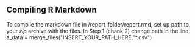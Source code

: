 ## Compiling R Markdown

To compile the markdown file in /report_folder/report.rmd, set up path to your *zip* archive with the files. In Step 1 (chank 2) change path in the line a_data = merge_files("INSERT_YOUR_PATH_HERE,"*.csv")
